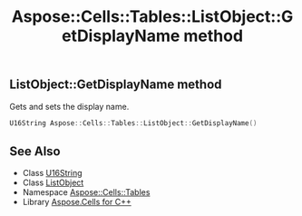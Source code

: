 ﻿---
title: Aspose::Cells::Tables::ListObject::GetDisplayName method
linktitle: GetDisplayName
second_title: Aspose.Cells for C++ API Reference
description: 'Aspose::Cells::Tables::ListObject::GetDisplayName method. Gets and sets the display name in C++.'
type: docs
weight: 2400
url: /cpp/aspose.cells.tables/listobject/getdisplayname/
---
## ListObject::GetDisplayName method


Gets and sets the display name.

```cpp
U16String Aspose::Cells::Tables::ListObject::GetDisplayName()
```

## See Also

* Class [U16String](../../../aspose.cells/u16string/)
* Class [ListObject](../)
* Namespace [Aspose::Cells::Tables](../../)
* Library [Aspose.Cells for C++](../../../)
